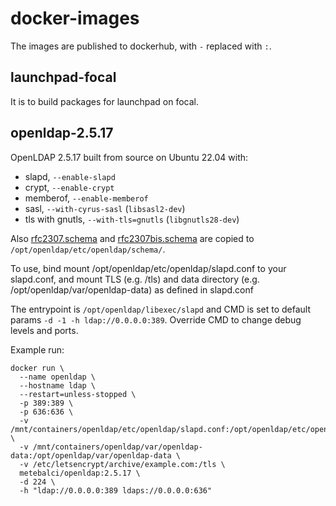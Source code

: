
# docker-images

The images are published to dockerhub, with `-` replaced with `:`.

## launchpad-focal

It is to build packages for launchpad on focal.

## openldap-2.5.17

OpenLDAP 2.5.17 built from source on Ubuntu 22.04 with:

- slapd, `--enable-slapd`
- crypt, `--enable-crypt`
- memberof, `--enable-memberof`
- sasl, `--with-cyrus-sasl` (`libsasl2-dev`)
- tls with gnutls, `--with-tls=gnutls` (`libgnutls28-dev`)

Also [rfc2307.schema](https://github.com/metebalci/rfc2307.schema) and [rfc2307bis.schema](https://github.com/jtyr/rfc2307bis) are copied to `/opt/openldap/etc/openldap/schema/`.

To use, bind mount /opt/openldap/etc/openldap/slapd.conf to your slapd.conf, and mount TLS (e.g. /tls) and data directory (e.g. /opt/openldap/var/openldap-data) as defined in slapd.conf

The entrypoint is `/opt/openldap/libexec/slapd` and CMD is set to default params `-d -1 -h ldap://0.0.0.0:389`. Override CMD to change debug levels and ports.

Example run:

```
docker run \
  --name openldap \
  --hostname ldap \
  --restart=unless-stopped \
  -p 389:389 \
  -p 636:636 \
  -v /mnt/containers/openldap/etc/openldap/slapd.conf:/opt/openldap/etc/openldap/slapd.conf \
  -v /mnt/containers/openldap/var/openldap-data:/opt/openldap/var/openldap-data \
  -v /etc/letsencrypt/archive/example.com:/tls \
  metebalci/openldap:2.5.17 \
  -d 224 \
  -h "ldap://0.0.0.0:389 ldaps://0.0.0.0:636"
```
